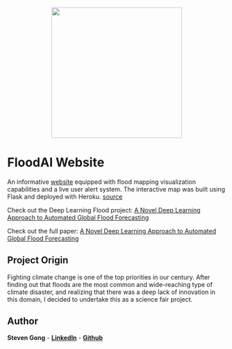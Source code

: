 <h3 align="center">
  <img src="static/img/floodai.png" width="300">
</h3>

# FloodAI Website
An informative [website](https://floodai.tech) equipped with flood mapping visualization capabilities and a live user alert system. The interactive map was built using Flask and deployed with Heroku. [source](https://github.com/Gongsta/flood-flask-app)

Check out the Deep Learning Flood project: [A Novel Deep Learning Approach to Automated Global Flood Forecasting](https://github.com/Gongsta/flood-prediction)

Check out the full paper: [A Novel Deep Learning Approach to Automated Global Flood Forecasting](https://towardsdatascience.com/cartpole-introduction-to-reinforcement-learning-ed0eb5b58288)

## Project Origin
Fighting climate change is one of the top priorities in our century. After finding out that floods are the most common and wide-reaching type of climate disaster, and realizing that there was a deep lack of innovation in this domain, I decided to undertake this as a science fair project.

## Author

**Steven Gong** - [**LinkedIn**](https://www.linkedin.com/in/gong-steven/) - [**Github**](https://github.com/gongsta)
